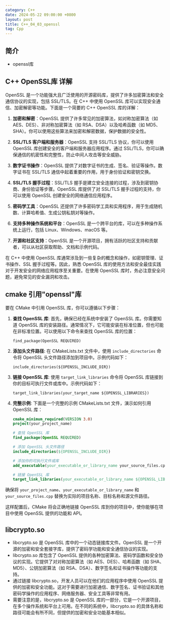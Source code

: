 ```yaml
---
category: C++
date: 2024-05-22 09:00:00 +0800
layout: post
title: C++_04_03_openssl
tag: Cpp
---
```

## 简介

+ openssl库

## C++ OpenSSL库 详解

OpenSSL 是一个功能强大且广泛使用的开源密码库，提供了许多加密算法和安全通信协议的实现，包括 SSL/TLS。在 C++ 中使用 OpenSSL 库可以实现安全通信、加密解密等功能。下面是一个简要的 C++ OpenSSL 库的详解：

1. **加密和解密**：OpenSSL 提供了许多常见的加密算法，如对称加密算法（如 AES、DES）、非对称加密算法（如 RSA、DSA）以及哈希函数（如 MD5、SHA）。你可以使用这些算法来加密和解密数据，保护数据的安全性。

2. **SSL/TLS 客户端和服务器**：OpenSSL 支持 SSL/TLS 协议，你可以使用 OpenSSL 库创建安全的客户端和服务器应用程序。通过 SSL/TLS，你可以确保通信的机密性和完整性，防止中间人攻击等安全威胁。

3. **数字证书操作**：OpenSSL 提供了对数字证书的生成、签名、验证等操作。数字证书在 SSL/TLS 通信中起着重要的作用，用于身份验证和密钥交换。

4. **SSL/TLS 握手过程**：SSL/TLS 握手是建立安全连接的过程，涉及到密钥协商、身份验证等步骤。OpenSSL 库提供了对 SSL/TLS 握手过程的支持，你可以使用 OpenSSL 创建安全的网络通信应用程序。

5. **密码学工具**：OpenSSL 还提供了许多密码学工具和实用程序，用于生成随机数、计算哈希值、生成公钥私钥对等操作。

6. **支持多种操作系统和平台**：OpenSSL 是一个跨平台的库，可以在多种操作系统上运行，包括 Linux、Windows、macOS 等。

7. **开源和社区支持**：OpenSSL 是一个开源项目，拥有活跃的社区支持和贡献者，可以从社区获取帮助、文档和示例代码。

在 C++ 中使用 OpenSSL 库通常涉及到一些复杂的概念和操作，如密钥管理、证书操作、SSL 握手过程等。因此，熟悉 OpenSSL 库的使用方法和安全最佳实践对于开发安全的网络应用程序至关重要。在使用 OpenSSL 库时，务必注意安全问题，避免常见的安全漏洞和攻击。

## cmake 引用"openssl"库

要在 CMake 中引用 OpenSSL 库，你可以遵循以下步骤：

1. **查找 OpenSSL 库**: 首先，确保已经在系统中安装了 OpenSSL 库。你需要知道 OpenSSL 库的安装路径。通常情况下，它可能安装在标准位置，但也可能在非标准位置。可以使用以下命令来查找 OpenSSL 库的位置：
   
   ```
   find_package(OpenSSL REQUIRED)
   ```

2. **添加头文件路径**: 在 CMakeLists.txt 文件中，使用 `include_directories` 命令将 OpenSSL 头文件路径添加到项目中。示例代码如下：

   ```
   include_directories(${OPENSSL_INCLUDE_DIR})
   ```

3. **链接 OpenSSL 库**: 使用 `target_link_libraries` 命令将 OpenSSL 库链接到你的目标可执行文件或库中。示例代码如下：

   ```
   target_link_libraries(your_target_name ${OPENSSL_LIBRARIES})
   ```

4. **完整示例**: 下面是一个完整的示例 CMakeLists.txt 文件，演示如何引用 OpenSSL 库：

   ```cmake
   cmake_minimum_required(VERSION 3.0)
   project(your_project_name)

   # 查找 OpenSSL 库
   find_package(OpenSSL REQUIRED)

   # 添加 OpenSSL 头文件路径
   include_directories(${OPENSSL_INCLUDE_DIR})

   # 添加你的可执行文件或库
   add_executable(your_executable_or_library_name your_source_files.cpp)

   # 链接 OpenSSL 库
   target_link_libraries(your_executable_or_library_name ${OPENSSL_LIBRARIES})
   ```

确保将 `your_project_name`、`your_executable_or_library_name` 和 `your_source_files.cpp` 替换为实际的项目名称、目标名称和源文件路径。

这样配置后，CMake 将会正确地链接 OpenSSL 库到你的项目中，使你能够在项目中使用 OpenSSL 提供的功能和 API。

## libcrypto.so

+ libcrypto.so 是 OpenSSL 库中的一个动态链接库文件。OpenSSL 是一个开源的加密和安全套接字库，提供了密码学功能和安全通信协议的实现。
+ libcrypto.so 库包含了 OpenSSL 提供的各种加密算法、密码学函数和安全协议的实现。它提供了对对称加密算法（如 AES、DES）、哈希函数（如 SHA、MD5）、公钥加密算法（如 RSA、DSA）、数字签名和证书操作等功能的支持。
+ 通过链接 libcrypto.so，开发人员可以在他们的应用程序中使用 OpenSSL 提供的加密和安全功能。这对于需要进行加密通信、数字签名、证书验证和其他密码学操作的应用程序、网络服务器、安全工具等非常有用。
+ 需要注意的是，libcrypto.so 是 OpenSSL 库的一部分，它是一个开源项目，在多个操作系统和平台上可用。在不同的系统中，libcrypto.so 的具体名称和路径可能会有所不同，但提供的加密和安全功能基本相似。